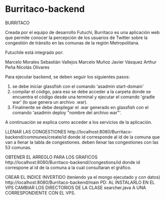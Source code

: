 # Burritaco-backend
BURRITACO

Creada por el equipo de desarrollo Futuchi, Burritaco es una aplicación web que permite conocer la percepción de los usuarios de Twitter sobre la congestión de tránsito en las comunas de la región Metropolitana.

Futuchile está integrado por:

Marcelo Morales Sebastián Vallejos Marcelo Muñoz Javier Vásquez Arthur Peña Nicolás Olivares

Para ejecutar backend, se deben seguir los siguientes pasos:

1) se debe iniciar glassfish con el comando 'asadmin start-domain'
2) compilar el código, para eso se debe acceder a la carpeta donde se encuentra el código desde una terminal y ejecutar el comando 'gradle war' (lo que genera un archivo .war).
3) Finalmente se debe desplegar el .war generado en glassfish con el comando 'asadmin deploy "nombre del archivo war"'.

A continuación se explica como acceder a los servicios de la aplicación.

LLENAR LAS CONGESTIONES
http://localhost:8080/Burritaco-backend/communes/create/id
donde id corresponde al id de la comuna que van a llenar la tabla de congestiones.
deben llenar las congestiones con las 53 comunas.

OBTENER EL ARREGLO PARA LOS GRAFICOS
http://localhost:8080/Burritaco-backend//congestions/id
donde id correspone al id de la comuna a la cual consultaran el gráfico.

CREAR EL INDICE INVERTIDO (teniendo ya el mongo ejecutado y con datos)
http://localhost:8080/Burritaco-backend/main
PD: AL INSTALARLO EN EL VPS CAMBIAR LOS DIRECTORIOS DE LA CLASE searcher.java A UNA CORRESPONDIENTE CON EL VPS.
